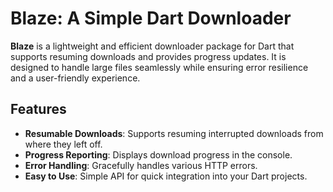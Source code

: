 # Blaze: A Simple Dart Downloader

**Blaze** is a lightweight and efficient downloader package for Dart that supports resuming downloads and provides progress updates. It is designed to handle large files seamlessly while ensuring error resilience and a user-friendly experience.

## Features

- **Resumable Downloads**: Supports resuming interrupted downloads from where they left off.
- **Progress Reporting**: Displays download progress in the console.
- **Error Handling**: Gracefully handles various HTTP errors.
- **Easy to Use**: Simple API for quick integration into your Dart projects.